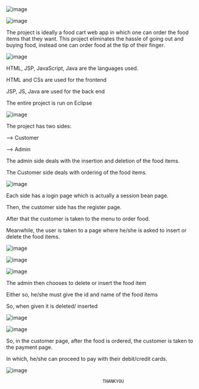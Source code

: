 ![image](https://user-images.githubusercontent.com/117114012/214095120-e509bfca-376d-48f3-b02e-2d690fd63b3e.png)


![image](https://user-images.githubusercontent.com/117114012/214100068-7ae13162-22ea-405d-981b-ece5073cd290.png)

The project is ideally a food cart web app in which one can order the food items that they want.
This project eliminates the hassle of going out and buying food, instead one can order food at the tip of their finger.


![image](https://user-images.githubusercontent.com/117114012/214100190-80309481-0b65-406e-a292-5300502d62d1.png)


HTML,  JSP,  JavaScript,  Java are the languages used.

HTML and CSs are used for the frontend

JSP,  JS,  Java are used for the back end

The entire project is run on Eclipse



![image](https://user-images.githubusercontent.com/117114012/214093609-89c7a92f-7435-4996-9973-83f64633e209.png)

The project has two sides:

--> Customer

--> Admin

The admin side deals with the insertion and deletion of the food items.

The Customer side deals with ordering of the food items.



![image](https://user-images.githubusercontent.com/117114012/214094460-0f11b15f-adbf-444a-aba3-b4bc2e3f38e2.png)


Each side has a login page which is actually a session bean page.

Then, the customer side has the register page.

After that the customer is taken to the menu to order food.

Meanwhile, the user is taken to a page where he/she is asked to insert or delete the food items.

![image](https://user-images.githubusercontent.com/117114012/214094542-ff7c82e3-ad13-40d4-b1e1-3289e433b079.png)

![image](https://user-images.githubusercontent.com/117114012/214094584-8c0a8361-1505-4f69-bbab-382c2a86dc61.png)

![image](https://user-images.githubusercontent.com/117114012/214094620-14289594-7877-493f-a24f-315e29b78f66.png)


The admin then chooses to delete or insert the food item

Either so, he/she must give the id and name of the food items 

So, when given it is deleted/ inserted

![image](https://user-images.githubusercontent.com/117114012/214094705-e0e33921-1805-4da6-b7c5-b3d3a14951f9.png)

![image](https://user-images.githubusercontent.com/117114012/214094744-9ab98a53-c85a-4f3e-8580-93f72814283d.png)


So, in the customer page, after the food is ordered, the customer is taken to the payment page.

In which, he/she can proceed to pay with their debit/credit cards.

![image](https://user-images.githubusercontent.com/117114012/214094817-cb6377a7-328c-4825-a5ab-10e6378c0d32.png)

                                        THANKYOU










